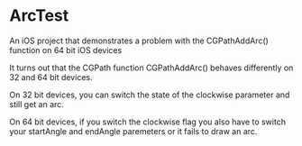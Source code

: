 # ArcTest
An iOS project that demonstrates a problem with the CGPathAddArc() function on 64 bit iOS devices

It turns out that the CGPath function CGPathAddArc() behaves differently on 32 and 64 bit devices.

On 32 bit devices, you can switch the state of the clockwise parameter and still get an arc.

On 64 bit devices, if you switch the clockwise flag you also have to switch your startAngle and endAngle 
paremeters or it fails to draw an arc.

